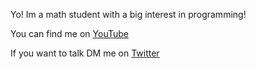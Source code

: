 Yo!
Im a math student with a big interest in programming!

You can find me on [YouTube](https://www.youtube.com/c/ThEndGuy)

If you want to talk DM me on [Twitter](https://twitter.com/ThEndGuy)


